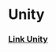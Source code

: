 # Unity
### [Link Unity](https://drive.google.com/file/d/1plaFi5aXIO_UIXq6MJ_7OhAhNeI4MH7e/view?usp=sharing)

